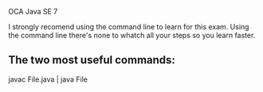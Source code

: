 OCA Java SE 7

I strongly recomend using the command line to learn for this exam.
Using the command line there's none to whatch all your steps so you learn faster.

The two most useful commands:
-----------------------------
javac File.java |
java File	


